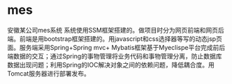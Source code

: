 # mes
安徽某公司mes系统
系统使用SSM框架搭建的。做项目时分为网页前端和网页后端。前端是用bootstrap框架搭建的。用javascript和css选择器等写的动态jsp页面。服务端采用Spring+Spring mvc+ Mybatis框架基于Myeclispe平台完成前后端数据的交互；通过Spring的事物管理将业务代码和事物管理分离，防止数据库数据出现问题；利用Spring的IOC解决对象之间的依赖问题，降低耦合度。用Tomcat服务器进行部署发布。
